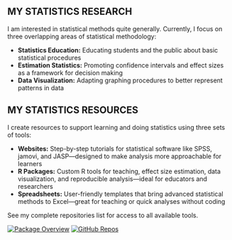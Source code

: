 ## MY STATISTICS RESEARCH

I am interested in statistical methods quite generally. Currently, I focus on three overlapping areas of statistical methodology:

- **Statistics Education:** Educating students and the public about basic statistical procedures
- **Estimation Statistics:** Promoting confidence intervals and effect sizes as a framework for decision making
- **Data Visualization:** Adapting graphing procedures to better represent patterns in data

## MY STATISTICS RESOURCES

I create resources to support learning and doing statistics using three sets of tools:

- **Websites:** Step-by-step tutorials for statistical software like SPSS, jamovi, and JASP—designed to make analysis more approachable for learners
- **R Packages:** Custom R tools for teaching, effect size estimation, data visualization, and reproducible analysis—ideal for educators and researchers
- **Spreadsheets:** User-friendly templates that bring advanced statistical methods to Excel—great for teaching or quick analyses without coding

See my complete repositories list for access to all available tools.

[![Package Overview](https://img.shields.io/badge/Summaries-gray?logo=readme&style=for-the-badge)](https://github.com/cwendorf/cwendorf/blob/main/summaries.md)
[![GitHub Repos](https://img.shields.io/badge/-Repositories-blue?logo=github&style=for-the-badge)](https://github.com/cwendorf?tab=repositories)
